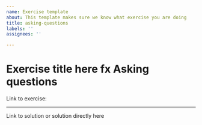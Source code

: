 ```yaml
---
name: Exercise template
about: This template makes sure we know what exercise you are doing
title: asking-questions
labels: ''
assignees: ''

---
```


# Exercise title here fx Asking questions

Link to exercise: 

---

Link to solution or solution directly here
